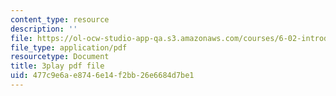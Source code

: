 ```yaml
---
content_type: resource
description: ''
file: https://ol-ocw-studio-app-qa.s3.amazonaws.com/courses/6-02-introduction-to-eecs-ii-digital-communication-systems-fall-2012/477c9e6ae8746e14f2bb26e6684d7be1_HkmAT9eVYSo.pdf
file_type: application/pdf
resourcetype: Document
title: 3play pdf file
uid: 477c9e6a-e874-6e14-f2bb-26e6684d7be1
---
```

